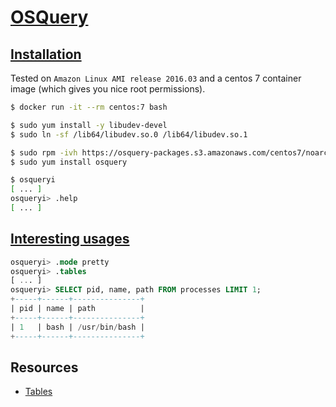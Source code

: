 # [OSQuery](https://osquery.io/)

## [Installation](https://osquery.readthedocs.io/en/stable/installation/install-linux/)

Tested on `Amazon Linux AMI release 2016.03` and a centos 7 container
image (which gives you nice root permissions).

```Bash
$ docker run -it --rm centos:7 bash

$ sudo yum install -y libudev-devel
$ sudo ln -sf /lib64/libudev.so.0 /lib64/libudev.so.1

$ sudo rpm -ivh https://osquery-packages.s3.amazonaws.com/centos7/noarch/osquery-s3-centos7-repo-1-0.0.noarch.rpm
$ sudo yum install osquery

$ osqueryi
[ ... ]
osqueryi> .help
[ ... ]
```

## [Interesting usages](https://osquery.readthedocs.io/en/stable/introduction/sql/)

 ```SQL
 osqueryi> .mode pretty
 osqueryi> .tables
 [ ... ]
 osqueryi> SELECT pid, name, path FROM processes LIMIT 1;
 +-----+------+---------------+
 | pid | name | path          |
 +-----+------+---------------+
 | 1   | bash | /usr/bin/bash |
 +-----+------+---------------+
 ```

## Resources

- [Tables](https://osquery.io/docs/tables/)
